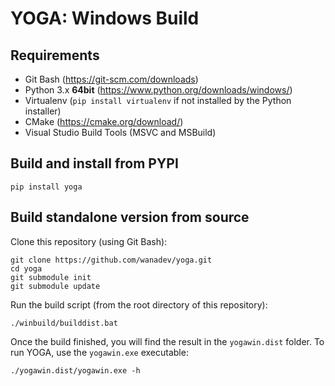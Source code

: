 # YOGA: Windows Build

## Requirements

* Git Bash (https://git-scm.com/downloads)
* Python 3.x **64bit** (https://www.python.org/downloads/windows/)
* Virtualenv (`pip install virtualenv` if not installed by the Python installer)
* CMake (https://cmake.org/download/)
* Visual Studio Build Tools (MSVC and MSBuild)


## Build and install from PYPI

    pip install yoga


## Build standalone version from source

Clone this repository (using Git Bash):

    git clone https://github.com/wanadev/yoga.git
    cd yoga
    git submodule init
    git submodule update

Run the build script (from the root directory of this repository):

    ./winbuild/builddist.bat

Once the build finished, you will find the result in the `yogawin.dist` folder. To run YOGA, use the `yogawin.exe` executable:

    ./yogawin.dist/yogawin.exe -h
